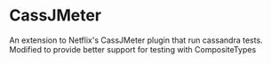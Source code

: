 CassJMeter
==========

An extension to Netflix's CassJMeter plugin that run cassandra tests. Modified to provide better support for testing with CompositeTypes